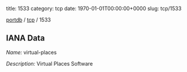 title: 1533
category: tcp
date: 1970-01-01T00:00:00+0000
slug: tcp/1533

[portdb](/) / [tcp](/category/tcp.html) / 1533


## IANA Data

_Name:_ virtual-places

_Description:_ Virtual Places Software

